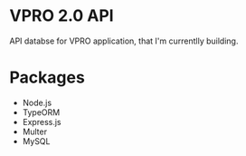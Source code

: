 # VPRO 2.0 API 
 API databse for VPRO application, that I'm currentlly building. 

# Packages 
  - Node.js 
  - TypeORM
  - Express.js
  - Multer 
  - MySQL
